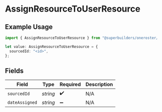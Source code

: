# AssignResourceToUserResource

## Example Usage

```typescript
import { AssignResourceToUserResource } from "@superbuilders/oneroster/models/operations";

let value: AssignResourceToUserResource = {
  sourcedId: "<id>",
};
```

## Fields

| Field              | Type               | Required           | Description        |
| ------------------ | ------------------ | ------------------ | ------------------ |
| `sourcedId`        | *string*           | :heavy_check_mark: | N/A                |
| `dateAssigned`     | *string*           | :heavy_minus_sign: | N/A                |